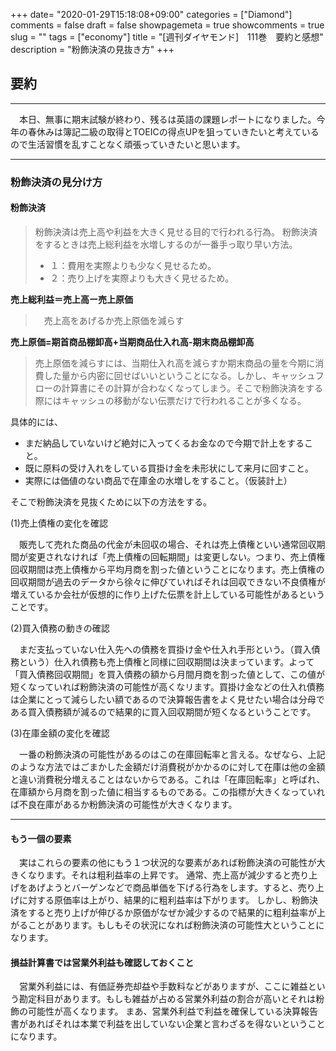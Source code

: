 +++
date= "2020-01-29T15:18:08+09:00"
categories = ["Diamond"]
comments = false
draft = false
showpagemeta = true
showcomments = true
slug = ""
tags = ["economy"]
title = "[週刊ダイヤモンド]　111巻　要約と感想"
description = "粉飾決済の見抜き方"
+++

## **要約**
***

　本日、無事に期末試験が終わり、残るは英語の課題レポートになりました。今年の春休みは簿記二級の取得とTOEICの得点UPを狙っていきたいと考えているので生活習慣を乱すことなく頑張っていきたいと思います。

***

### **粉飾決済の見分け方**

#### **粉飾決済**
> 粉飾決済は売上高や利益を大きく見せる目的で行われる行為。 
> 粉飾決済をするときは売上総利益を水増しするのが一番手っ取り早い方法。
>* １：費用を実際よりも少なく見せるため。
>* ２：売り上げを実際よりも大きく見せるため。

**売上総利益＝売上高ー売上原価**
>　売上高をあげるか売上原価を減らす

**売上原価=期首商品棚卸高+当期商品仕入れ高-期末商品棚卸高**
> 売上原価を減らすには、当期仕入れ高を減らすか期末商品の量を今期に消費した量から内密に回せばいいということになる。しかし、キャッシュフローの計算書にその計算が合わなくなってしまう。そこで粉飾決済をする際にはキャッシュの移動がない伝票だけで行われることが多くなる。

具体的には、
* まだ納品していないけど絶対に入ってくるお金なので今期で計上をすること。
* 既に原料の受け入れをしている買掛け金を未形状にして来月に回すこと。
* 実際には価値のない商品で在庫金の水増しをすること。（仮装計上）

そこで粉飾決済を見抜くために以下の方法をする。

(1)売上債権の変化を確認

 　販売して売れた商品の代金が未回収の場合、それは売上債権といい通常回収期間が変更されなければ「売上債権の回転期間」は変更しない。つまり、売上債権回収期間は売上債権から平均月商を割った値ということになります。売上債権の回収期間が過去のデータから徐々に伸びていればそれは回収できない不良債権が増えているか会社が仮想的に作り上げた伝票を計上している可能性があるということです。

(2)買入債務の動きの確認

　まだ支払っていない仕入先への債務を買掛け金や仕入れ手形という。（買入債務という）仕入れ債務も売上債権と同様に回収期間は決まっています。よって「買入債務回収期間」を買入債務の額から月間月商を割った値として、この値が短くなっていれば粉飾決済の可能性が高くなリます。買掛け金などの仕入れ債務は企業にとって減らしたい額であるので決算報告書をよく見せたい場合は分母である買入債務額が減るので結果的に買入回収期間が短くなるということです。

(3)在庫金額の変化を確認

　一番の粉飾決済の可能性があるのはこの在庫回転率と言える。なぜなら、上記のような方法ではごまかした金額だけ消費税がかかるのに対して在庫は他の金額と違い消費税分増えることはないからである。これは「在庫回転率」と呼ばれ、在庫額から月商を割った値に相当するものである。この指標が大きくなっていれば不良在庫があるか粉飾決済の可能性が大きくなります。

***

#### **もう一個の要素**
　実はこれらの要素の他にもう１つ状況的な要素があれば粉飾決済の可能性が大きくなります。それは粗利益率の上昇です。
通常、売上高が減少すると売り上げをあげようとバーゲンなどで商品単価を下げる行為をします。すると、売り上げに対する原価率は上がり、結果的に粗利益率は下がります。
しかし、粉飾決済をすると売り上げが伸びるか原価がなぜか減少するので結果的に粗利益率が上がることがあります。もしもその状況になれば粉飾決済の可能性大ということになります。

#### **損益計算書では営業外利益も確認しておくこと**

　営業外利益には、有価証券売却益や手数料などがありますが、ここに雑益という勘定科目があります。もしも雑益が占める営業外利益の割合が高いとそれは粉飾の可能性が高くなります。
まあ、営業外利益で利益を確保している決算報告書があればそれは本業で利益を出していない企業と言わざるを得ないということになります。

　
